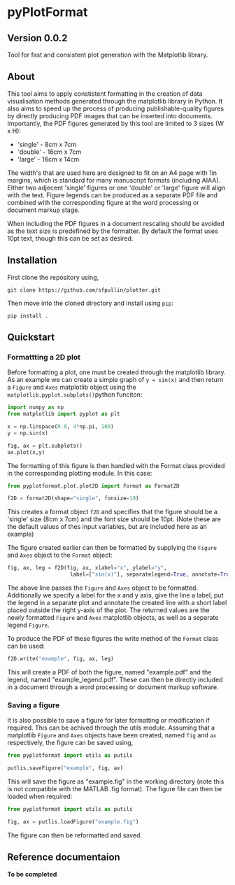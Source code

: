 # pyPlotFormat
## Version 0.0.2
Tool for fast and consistent plot generation with the Matplotlib library.

## About
This tool aims to apply constistent formatting in the creation of data visualisation methods generated through the matplotlib library in Python. It also aims to speed up the process of producing publishable-quality figures by directly producing PDF images that can be inserted into documents. Importantly, the PDF figures generated by this tool are limited to 3 sizes (W x H):

- 'single' - 8cm x 7cm
- 'double' - 16cm x 7cm
- 'large' - 16cm x 14cm

The width's that are used here are designed to fit on an A4 page with 1in margins, which is standard for many manuscript formats (including AIAA). Either two adjecent 'single' figures or one 'double' or 'large' figure will align with the text. Figure legends can be produced as a separate PDF file and combined with the corresponding figure at the word processing or document markup stage.

When including the PDF figures in a document rescaling should be avoided as the text size is predefined by the formatter. By default the format uses 10pt text, though this can be set as desired.

## Installation
First clone the repository using,

```shell
git clone https://github.com/sfpullin/plotter.git
```

Then move into the cloned directory and install using ```pip```:

```shell
pip install .
```

## Quickstart

### Formattting a 2D plot
Before formatting a plot, one must be created through the matplotlib library. As an example we can create a simple graph of ```y = sin(x)``` and then return a ```Figure``` and ```Axes``` matplotlib object using the ```matplotlib.pyplot.subplots()```python funciton:

```python
import numpy as np
from matplotlib import pyplot as plt

x = np.linspace(0.0, 4*np.pi, 100)
y = np.sin(x)

fig, ax = plt.subplots()
ax.plot(x,y)
```

The formatting of this figure is then handled with the Format class provided in the corresponding plotting module. In this case:

```python
from pyplotformat.plot.plot2D import Format as Format2D

f2D = format2D(shape="single", fonsize=10)
```

This creates a format object ```f2D``` and specifies that the figure should be a 'single' size (8cm x 7cm) and the font size should be 10pt. (Note these are the default values of thes input variables, but are included here as an example) 

The figure created earlier can then be formatted by supplying the ```Figure``` and ```Axes``` object to the ```Format``` object:

```python
fig, ax, leg = f2D(fig, ax, xlabel="x", ylabel="y",
                    label=["sin(x)"], separatelegend=True, annotate=True, shortlabel=["Y1"])
```

The above line passes the ```Figure``` and ```Axes``` object to be formatted. Additionally we specify a label for the x and y axis, give the line a label, put the legend in a separate plot and annotate the created line with a short label placed outside the right y-axis of the plot. The returned values are the newly formatted ```Figure``` and ```Axes``` matplotlib objects, as well as a separate legend ```Figure```.

To produce the PDF of these figures the write method of the ```Format``` class can be used:

```python
f2D.write("example", fig, ax, leg)
```

This will create a PDF of both the figure, named "example.pdf" and the legend, named "example_legend.pdf". These can then be directly included in a document through a word processing or document markup software.

### Saving a figure
It is also possible to save a figure for later formatting or modification if required. This can be achived through the utils module. Assuming that a matplotlib ```Figure``` and ```Axes``` objects have been created, named ```fig``` and ```ax``` respectively, the figure can be saved using,

```python
from pyplotformat import utils as putils

putlis.saveFigure("example", fig, ax)
```

This will save the figure as "example.fig" in the working directory (note this is not compatible with the MATLAB .fig format). The figure file can then be loaded when required:

```python
from pyplotformat import utils as putils

fig, ax = putlis.loadFigure("example.fig")
```

The figure can then be reformatted and saved.

## Reference documentaion

**To be completed**
